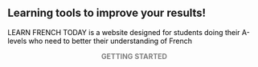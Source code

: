 ## Learning tools to improve your results!
<p style="color:black;"> LEARN FRENCH TODAY is a website designed for students doing their A-levels who need to better their understanding of French</P> 



<p align="center">
  <b style="color:grey;">GETTING STARTED</b><br>
  <br><br>
</p>
